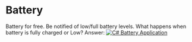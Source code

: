 # Battery
Battery for free. Be notified of low/full battery levels.
What happens when battery is fully charged or Low?
Answer:
[![C# Battery Application](https://img.youtube.com/vi/iF8ge_PqSis/0.jpg)](https://www.youtube.com/watch?v=iF8ge_PqSis "C# Battery Application")
